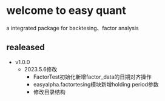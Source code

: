 # welcome to easy quant
a integrated package for backtesing、factor analysis 

## realeased
-   v1.0.0
    -   2023.5.6修改
        -   FactorTest初始化新增factor_data的日期对齐操作
        -   easyalpha.factortesing模块新增holding period参数
        -   修改目录结构
